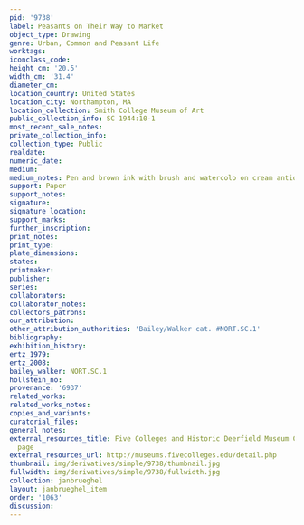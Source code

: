 ```yaml
---
pid: '9738'
label: Peasants on Their Way to Market
object_type: Drawing
genre: Urban, Common and Peasant Life
worktags:
iconclass_code:
height_cm: '20.5'
width_cm: '31.4'
diameter_cm:
location_country: United States
location_city: Northampton, MA
location_collection: Smith College Museum of Art
public_collection_info: SC 1944:10-1
most_recent_sale_notes:
private_collection_info:
collection_type: Public
realdate:
numeric_date:
medium:
medium_notes: Pen and brown ink with brush and watercolo on cream antique laid paper
support: Paper
support_notes:
signature:
signature_location:
support_marks:
further_inscription:
print_notes:
print_type:
plate_dimensions:
states:
printmaker:
publisher:
series:
collaborators:
collaborator_notes:
collectors_patrons:
our_attribution:
other_attribution_authorities: 'Bailey/Walker cat. #NORT.SC.1'
bibliography:
exhibition_history:
ertz_1979:
ertz_2008:
bailey_walker: NORT.SC.1
hollstein_no:
provenance: '6937'
related_works:
related_works_notes:
copies_and_variants:
curatorial_files:
general_notes:
external_resources_title: Five Colleges and Historic Deerfield Museum Consortium object
  page
external_resources_url: http://museums.fivecolleges.edu/detail.php
thumbnail: img/derivatives/simple/9738/thumbnail.jpg
fullwidth: img/derivatives/simple/9738/fullwidth.jpg
collection: janbrueghel
layout: janbrueghel_item
order: '1063'
discussion:
---
```

